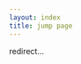 ```yaml
---
layout: index
title: jump page
---
```


redirect...

<script>
var list = {
	'home': '/',
	'feedback': '/feedback',
	'docs': '/docs',
	'change-log': '/download#change-log',
}

var jump = location.pathname.substring(4);
if(jump != "" && jump != "undefined") {
	location = list[jump];
}
</script>